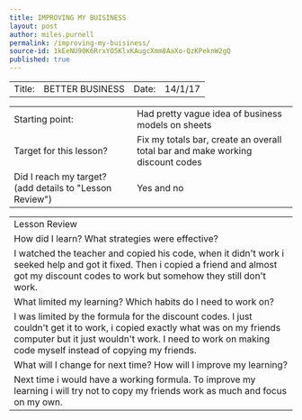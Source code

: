 ```yaml
---
title: IMPROVING MY BUISINESS
layout: post
author: miles.purnell
permalink: /improving-my-buisiness/
source-id: 1kEeNU90K6RrxYO5KlxKAugcXmm8AaXo-QzKPeknW2gQ
published: true
---
```

<table>
  <tr>
    <td>Title:  </td>
    <td>BETTER BUSINESS</td>
    <td> Date:  </td>
    <td>14/1/17</td>
  </tr>
</table>


<table>
  <tr>
    <td>Starting point:</td>
    <td>Had pretty vague idea of business models on sheets</td>
  </tr>
  <tr>
    <td>Target for this lesson?</td>
    <td>Fix my totals bar, create an overall total bar and make working discount codes</td>
  </tr>
  <tr>
    <td>Did I reach my target? 
(add details to "Lesson Review")</td>
    <td>Yes and no</td>
  </tr>
</table>


<table>
  <tr>
    <td>Lesson Review</td>
  </tr>
  <tr>
    <td>How did I learn? What strategies were effective? </td>
  </tr>
  <tr>
    <td>I watched the teacher and copied his code, when it didn't work i seeked help and got it fixed. Then i copied a friend and almost got my discount codes to work but somehow they still don't work.</td>
  </tr>
  <tr>
    <td>What limited my learning? Which habits do I need to work on? </td>
  </tr>
  <tr>
    <td>I was limited by the formula for the discount codes. I just couldn't get it to work, i copied exactly what was on my friends computer but it just wouldn't work. I need to work on making code myself instead of copying my friends.</td>
  </tr>
  <tr>
    <td>What will I change for next time? How will I improve my learning?</td>
  </tr>
  <tr>
    <td>Next time i would have a working formula. To improve my learning i will try not to copy my friends work as much and focus on my own.</td>
  </tr>
</table>



